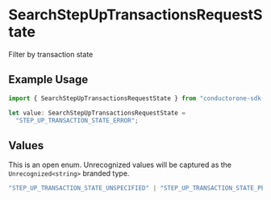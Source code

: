 # SearchStepUpTransactionsRequestState

Filter by transaction state

## Example Usage

```typescript
import { SearchStepUpTransactionsRequestState } from "conductorone-sdk-typescript/sdk/models/shared";

let value: SearchStepUpTransactionsRequestState =
  "STEP_UP_TRANSACTION_STATE_ERROR";
```

## Values

This is an open enum. Unrecognized values will be captured as the `Unrecognized<string>` branded type.

```typescript
"STEP_UP_TRANSACTION_STATE_UNSPECIFIED" | "STEP_UP_TRANSACTION_STATE_PENDING" | "STEP_UP_TRANSACTION_STATE_VERIFIED" | "STEP_UP_TRANSACTION_STATE_ERROR" | Unrecognized<string>
```